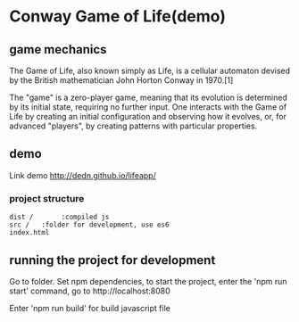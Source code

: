 # Conway Game of Life(demo)

## game mechanics
The Game of Life, also known simply as Life, is a cellular automaton devised by the British mathematician John Horton Conway in 1970.[1]

The "game" is a zero-player game, meaning that its evolution is determined by its initial state, requiring no further input. One interacts with the Game of Life by creating an initial configuration and observing how it evolves, or, for advanced "players", by creating patterns with particular properties.

## demo
Link demo http://dedn.github.io/lifeapp/

### project structure
    dist /       :compiled js                                
    src /   :folder for development, use es6
    index.html
                         
 ## running the project for development
 Go to folder. Set npm dependencies, to start the project, enter the 'npm run start' command, go to http://localhost:8080
 
 Enter 'npm run build' for build javascript file
 
